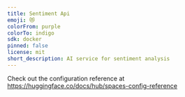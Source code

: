 ```yaml
---
title: Sentiment Api
emoji: 😻
colorFrom: purple
colorTo: indigo
sdk: docker
pinned: false
license: mit
short_description: AI service for sentiment analysis
---
```


Check out the configuration reference at https://huggingface.co/docs/hub/spaces-config-reference
